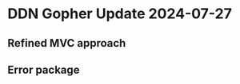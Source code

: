 # DDN Gopher Update 2024-07-27

## Refined MVC approach

 <!-- TODO: Add notes about refactoring and raise question about methods vs. functions as business logic -->

## Error package

 <!-- TODO: Add notes about the inclusion of the error package...after adding more errors -->
